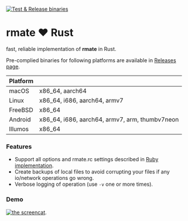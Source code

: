 [![Test & Release binaries](https://github.com/spamwax/rmate-rs/actions/workflows/release.yml/badge.svg)](https://github.com/spamwax/rmate-rs/actions/workflows/release.yml)

# rmate ♥ Rust

fast, reliable implementation of **rmate** in Rust.

Pre-complied binaries for following platforms are available in [Releases page](https://github.com/listboss/rmate-rust/releases).

| Platform |                                                |
|----------|------------------------------------------------|
| macOS    | x86_64, aarch64                                |
| Linux    | x86_64, i686, aarch64, armv7                   |
| FreeBSD  | x86_64                                         |
| Android  | x86_64, i686, aarch64, armv7, arm, thumbv7neon |
| Illumos  | x86_64                                         |

### Features

- Support all options and rmate.rc settings described in [Ruby implementation](https://github.com/textmate/rmate).
- Create backups of local files to avoid corrupting your files if any io/network operations go wrong.
- Verbose logging of operation (use `-v` one or more times).

### Demo
[![the screencat](https://asciinema.org/a/fqgvpm9yPdDFAZ11f8uY1DF26.svg)](https://asciinema.org/a/fqgvpm9yPdDFAZ11f8uY1DF26).
